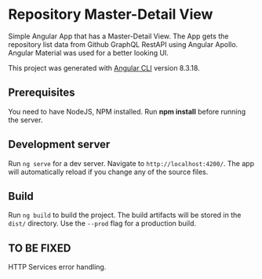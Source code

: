 # Repository Master-Detail View

Simple Angular App that has a Master-Detail View.
The App gets the repository list data from Github GraphQL RestAPI using Angular Apollo.
Angular Material was used for a better looking UI.

This project was generated with [Angular CLI](https://github.com/angular/angular-cli) version 8.3.18.

## Prerequisites

You need to have NodeJS, NPM installed.
Run **npm install** before running the server.

## Development server

Run `ng serve` for a dev server. Navigate to `http://localhost:4200/`. The app will automatically reload if you change any of the source files.

## Build

Run `ng build` to build the project. The build artifacts will be stored in the `dist/` directory. Use the `--prod` flag for a production build.

## TO BE FIXED
HTTP Services error handling.

